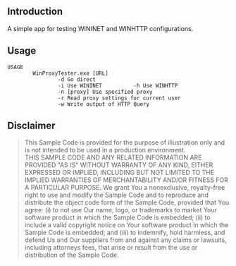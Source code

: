 ## Introduction

A simple app for testing WININET and WINHTTP configurations.


## Usage

```
USAGE
        WinProxyTester.exe [URL]
                -d Go direct
                -i Use WININET          -h Use WINHTTP
                -n [proxy] Use specified proxy
                -r Read proxy settings for current user
                -w Write output of HTTP Query
```


## Disclaimer

> This Sample Code is provided for the purpose of illustration only 
> and is not intended to be used in a production environment.  
> THIS SAMPLE CODE AND ANY RELATED INFORMATION ARE PROVIDED "AS IS" WITHOUT 
> WARRANTY OF ANY KIND, EITHER EXPRESSED OR IMPLIED, INCLUDING BUT NOT LIMITED 
> TO THE IMPLIED WARRANTIES OF MERCHANTABILITY AND/OR FITNESS FOR A PARTICULAR 
> PURPOSE.  We grant You a nonexclusive, royalty-free right to use and modify 
> the Sample Code and to reproduce and distribute the object code form of the 
> Sample Code, provided that You agree: (i) to not use Our name, logo, or 
> trademarks to market Your software product in which the Sample Code is 
> embedded; (ii) to include a valid copyright notice on Your software product 
> in which the Sample Code is embedded; and (iii) to indemnify, hold harmless, 
> and defend Us and Our suppliers from and against any claims or lawsuits, 
> including attorneys fees, that arise or result from the use or 
> distribution of the Sample Code.
